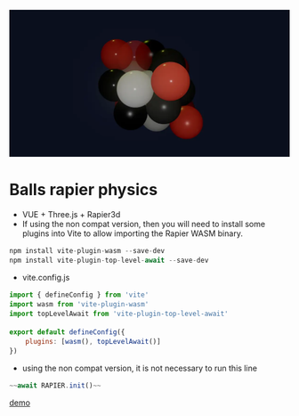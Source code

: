 [![Screenshot](./public/og-image.webp)]()

# Balls rapier physics

-   VUE + Three.js + Rapier3d
-   If using the non compat version, then you will need to install some plugins into Vite to allow importing the Rapier
    WASM binary.

```javascript
npm install vite-plugin-wasm --save-dev
npm install vite-plugin-top-level-await --save-dev
```

-   vite.config.js

```javascript
import { defineConfig } from 'vite'
import wasm from 'vite-plugin-wasm'
import topLevelAwait from 'vite-plugin-top-level-await'

export default defineConfig({
    plugins: [wasm(), topLevelAwait()]
})
```

-   using the non compat version, it is not necessary to run this line

```javascript
~~await RAPIER.init()~~
```

[demo](https://balls-rapier-physics.pages.dev/)
